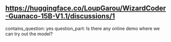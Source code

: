 ## https://huggingface.co/LoupGarou/WizardCoder-Guanaco-15B-V1.1/discussions/1

contains_question: yes
question_part: Is there any online demo where we can try out the model?